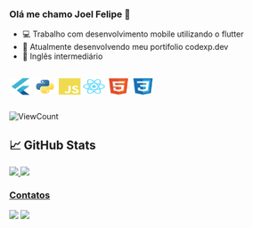 ### Olá me chamo Joel Felipe 👋

- 💻 Trabalho com desenvolvimento mobile utilizando o flutter 
- 📖 Atualmente desenvolvendo meu portifolio <a url='http://www.codexp.dev.br'>codexp.dev</a>
- 💬 Inglês intermediário 

<div style="display: inline_block"><br>
<img align="center" alt="Rafa-Flutter" height="30" width="40" src="https://raw.githubusercontent.com/devicons/devicon/master/icons/flutter/flutter-original.svg">
<img align="center" alt="Rafa-Python" height="30" width="40" src="https://raw.githubusercontent.com/devicons/devicon/master/icons/python/python-original.svg">
  <img align="center" alt="Rafa-Js" height="30" width="40" src="https://raw.githubusercontent.com/devicons/devicon/master/icons/javascript/javascript-plain.svg">
  <img align="center" alt="Rafa-React" height="30" width="40" src="https://raw.githubusercontent.com/devicons/devicon/master/icons/react/react-original.svg">
<img align="center" alt="Rafa-HTML" height="30" width="40" src="https://raw.githubusercontent.com/devicons/devicon/master/icons/html5/html5-original.svg">
  <img align="center" alt="Rafa-CSS" height="30" width="40" src="https://raw.githubusercontent.com/devicons/devicon/master/icons/css3/css3-original.svg">
</div>
  
  ##

![ViewCount](https://komarev.com/ghpvc/?username=joelfelipe338&color=1A4730)

## &#x1f4c8; GitHub Stats

 <div>
  <a href="https://github.com/joelfelipe338">
  <img height="180em" src="https://github-readme-stats.vercel.app/api?username=joelfelipe338&show_icons=true&theme=radical&include_all_commits=true&count_private=true"/>
  <img height="180em" src="https://github-readme-stats.vercel.app/api/top-langs/?username=joelfelipe338&layout=compact&langs_count=10&theme=radical&include_all_commits=true&count_private=true"/>
<div>


### Contatos
<div>
  <a href = "mailto: joelfelipe338@gmail.com"><img src="https://img.shields.io/badge/-Gmail-%23EA4335?style=for-the-badge&logo=gmail&logoColor=white" target="_blank"></a>
  <a href="https://www.linkedin.com/in/joelfelipe338" target="_blank"><img src="https://img.shields.io/badge/-LinkedIn-%230077B5?style=for-the-badge&logo=linkedin&logoColor=white" target="_blank"></a>
</div>
